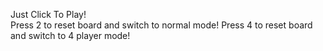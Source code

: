 Just Click To Play! <br>
Press 2 to reset board and switch to normal mode!
Press 4 to reset board and switch to 4 player mode!
